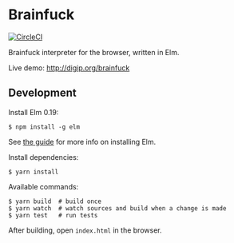 # Brainfuck

[![CircleCI](https://circleci.com/gh/akheron/brainfuck.svg?style=svg)](https://circleci.com/gh/akheron/brainfuck)

Brainfuck interpreter for the browser, written in Elm.

Live demo: http://digip.org/brainfuck


## Development

Install Elm 0.19:

    $ npm install -g elm

See [the guide](https://guide.elm-lang.org/install.html) for more info
on installing Elm.

Install dependencies:

    $ yarn install

Available commands:

    $ yarn build  # build once
    $ yarn watch  # watch sources and build when a change is made
    $ yarn test   # run tests

After building, open `index.html` in the browser.

